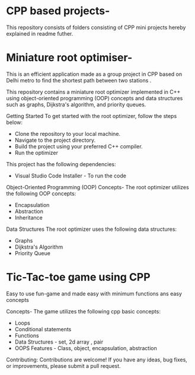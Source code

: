 # CPP based projects-



This repository consists of folders consisting of CPP mini projects hereby explained in readme futher.

# Miniature root optimiser-
This is an efficient application made as a group project in CPP based on Delhi metro to find the shortest path between two stations .



This repository contains a miniature root optimizer implemented in C++ using object-oriented programming (OOP) concepts and data structures such as graphs, Dijkstra's algorithm, and priority queues. 

Getting Started
To get started with the root optimizer, follow the steps below:

* Clone the repository to your local machine.
* Navigate to the project directory.
* Build the project using your preferred C++ compiler.
* Run the optimizer

 This project has the following dependencies:
 * Visual Studio Code Installer - To run the code

 

Object-Oriented Programming (OOP) Concepts-
The root optimizer utilizes the following OOP concepts:

* Encapsulation
* Abstraction
* Inheritance



Data Structures
The root optimizer uses the following data structures:

* Graphs
* Dijkstra's Algorithm
* Priority Queue



# Tic-Tac-toe game using CPP
  Easy to use fun-game and made easy with minimum functions ans easy concepts
  
 Concepts- The game utilizes the following cpp basic concepts:

* Loops
* Conditional statements
* Functions
* Data Structures - set, 2d array , pair
* OOPS Features - Class, object, encapsulation, abstraction





Contributing:
Contributions are welcome! If you have any ideas, bug fixes, or improvements, please submit a pull request.

